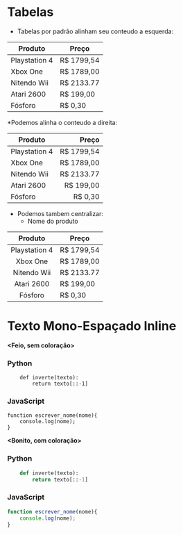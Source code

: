 # Tabelas

- Tabelas por padrão alinham seu conteudo a esquerda:

Produto | Preço
--------|------
Playstation 4 | R$ 1799,54
Xbox One | R$ 1789,00
Nitendo Wii | R$ 2133.77
Atari 2600 | R$ 199,00
Fósforo | R$ 0,30

*Podemos alinha o conteudo a direita:

Produto | Preço
--------|------:
Playstation 4 | R$ 1799,54
Xbox One | R$ 1789,00
Nitendo Wii | R$ 2133.77
Atari 2600 | R$ 199,00
Fósforo | R$ 0,30

* Podemos tambem centralizar:
    * Nome do produto

Produto | Preço
:--------:|------
Playstation 4 | R$ 1799,54
Xbox One | R$ 1789,00
Nitendo Wii | R$ 2133.77
Atari 2600 | R$ 199,00
Fósforo | R$ 0,30


# Texto Mono-Espaçado Inline

**<Feio, sem coloração>**

### Python

```
    def inverte(texto):
        return texto[::-1]
```

### JavaScript

```
function escrever_nome(nome){
    console.log(nome);
}
```

**<Bonito, com coloração>**

### Python

```python
    def inverte(texto):
        return texto[::-1]
```

### JavaScript

```javascript
function escrever_nome(nome){
    console.log(nome);
}

```